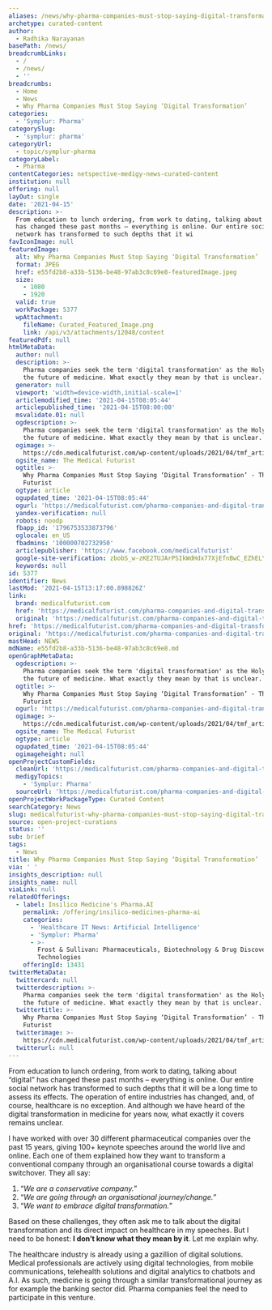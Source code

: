 ```yaml
---
aliases: /news/why-pharma-companies-must-stop-saying-digital-transformation
archetype: curated-content
author:
  - Radhika Narayanan
basePath: /news/
breadcrumbLinks:
  - /
  - /news/
  - ''
breadcrumbs:
  - Home
  - News
  - Why Pharma Companies Must Stop Saying ‘Digital Transformation’
categories:
  - 'Symplur: Pharma'
categorySlug:
  - 'symplur: pharma'
categoryUrl:
  - topic/symplur-pharma
categoryLabel:
  - Pharma
contentCategories: netspective-medigy-news-curated-content
institution: null
offering: null
layOut: single
date: '2021-04-15'
description: >-
  From education to lunch ordering, from work to dating, talking about “digital”
  has changed these past months – everything is online. Our entire social
  network has transformed to such depths that it wi
favIconImage: null
featuredImage:
  alt: Why Pharma Companies Must Stop Saying ‘Digital Transformation’
  format: JPEG
  href: e55fd2b8-a33b-5136-be48-97ab3c8c69e8-featuredImage.jpeg
  size:
    - 1080
    - 1920
  valid: true
  workPackage: 5377
  wpAttachment:
    fileName: Curated_Featured_Image.png
    link: /api/v3/attachments/12048/content
featuredPdf: null
htmlMetaData:
  author: null
  description: >-
    Pharma companies seek the term 'digital transformation' as the Holy Grail of
    the future of medicine. What exactly they mean by that is unclear.
  generator: null
  viewport: 'width=device-width,initial-scale=1'
  articlemodified_time: '2021-04-15T08:05:44'
  articlepublished_time: '2021-04-15T08:00:00'
  msvalidate.01: null
  ogdescription: >-
    Pharma companies seek the term 'digital transformation' as the Holy Grail of
    the future of medicine. What exactly they mean by that is unclear.
  ogimage: >-
    https://cdn.medicalfuturist.com/wp-content/uploads/2021/04/tmf_article_258-01.png
  ogsite_name: The Medical Futurist
  ogtitle: >-
    Why Pharma Companies Must Stop Saying ‘Digital Transformation’ - The Medical
    Futurist
  ogtype: article
  ogupdated_time: '2021-04-15T08:05:44'
  ogurl: 'https://medicalfuturist.com/pharma-companies-and-digital-transformation'
  yandex-verification: null
  robots: noodp
  fbapp_id: '1796753533873796'
  oglocale: en_US
  fbadmins: '100000702732950'
  articlepublisher: 'https://www.facebook.com/medicalfuturist'
  google-site-verification: zbobS_w-zKE2TUJArPSIkWdHdx77XjEfnBwC_EZhELY
  keywords: null
id: 5377
identifier: News
lastMod: '2021-04-15T13:17:00.898826Z'
link:
  brand: medicalfuturist.com
  href: 'https://medicalfuturist.com/pharma-companies-and-digital-transformation/'
  original: 'https://medicalfuturist.com/pharma-companies-and-digital-transformation'
href: 'https://medicalfuturist.com/pharma-companies-and-digital-transformation/'
original: 'https://medicalfuturist.com/pharma-companies-and-digital-transformation'
mastHead: NEWS
mdName: e55fd2b8-a33b-5136-be48-97ab3c8c69e8.md
openGraphMetaData:
  ogdescription: >-
    Pharma companies seek the term 'digital transformation' as the Holy Grail of
    the future of medicine. What exactly they mean by that is unclear.
  ogtitle: >-
    Why Pharma Companies Must Stop Saying ‘Digital Transformation’ - The Medical
    Futurist
  ogurl: 'https://medicalfuturist.com/pharma-companies-and-digital-transformation'
  ogimage: >-
    https://cdn.medicalfuturist.com/wp-content/uploads/2021/04/tmf_article_258-01.png
  ogsite_name: The Medical Futurist
  ogtype: article
  ogupdated_time: '2021-04-15T08:05:44'
  ogimageheight: null
openProjectCustomFields:
  cleanUrl: 'https://medicalfuturist.com/pharma-companies-and-digital-transformation/'
  medigyTopics:
    - 'Symplur: Pharma'
  sourceUrl: 'https://medicalfuturist.com/pharma-companies-and-digital-transformation'
openProjectWorkPackageType: Curated Content
searchCategory: News
slug: medicalfuturist-why-pharma-companies-must-stop-saying-digital-transformation
source: open-project-curations
status: ''
sub: brief
tags:
  - News
title: Why Pharma Companies Must Stop Saying ‘Digital Transformation’
via: ' '
insights_description: null
insights_name: null
viaLink: null
relatedOfferings:
  - label: Insilico Medicine's Pharma.AI
    permalink: /offering/insilico-medicines-pharma-ai
    categories:
      - 'Healthcare IT News: Artificial Intelligence'
      - 'Symplur: Pharma'
      - >-
        Frost & Sullivan: Pharmaceuticals, Biotechnology & Drug Discovery
        Technologies
    offeringId: 13431
twitterMetaData:
  twittercard: null
  twitterdescription: >-
    Pharma companies seek the term 'digital transformation' as the Holy Grail of
    the future of medicine. What exactly they mean by that is unclear.
  twittertitle: >-
    Why Pharma Companies Must Stop Saying ‘Digital Transformation’ - The Medical
    Futurist
  twitterimage: >-
    https://cdn.medicalfuturist.com/wp-content/uploads/2021/04/tmf_article_258-01.png
  twitterurl: null
---
```

<p>From education to lunch ordering, from work to dating, talking about “digital” has changed these past months – everything is online. Our entire social network has transformed to such depths that it will be a long time to assess its effects. The operation of entire industries has changed, and, of course, healthcare is no exception. And although we have heard of the digital transformation in medicine for years now, what exactly it covers remains unclear.</p><p>I have worked with over 30 different pharmaceutical companies over the past 15 years, giving 100+ keynote speeches around the world live and online. Each one of them explained how they want to transform a conventional company through an organisational course towards a digital switchover. They all say:</p><ol><li>“<i>We are a conservative company.</i>”</li><li>“<i>We are going through an organisational journey/change.”</i></li><li>“<i>We want to embrace digital transformation.</i>”</li></ol><p>Based on these challenges, they often ask me to talk about the digital transformation and its direct impact on healthcare in my speeches. But I need to be honest: <strong>I don’t know what they mean by it</strong>. Let me explain why.</p><p>The healthcare industry is already using a gazillion of digital solutions. Medical professionals are actively using digital technologies, from mobile communications, telehealth solutions and digital analytics to chatbots and A.I. As such, medicine is going through a similar transformational journey as for example the banking sector did. Pharma companies feel the need to participate in this venture.</p>